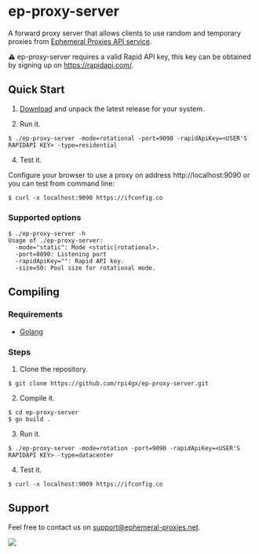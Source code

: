 # ep-proxy-server

A forward proxy server that allows clients to use random and temporary proxies from [Ephemeral Proxies API service](https://www.ephemeral-proxies.net/).

:warning: ep-proxy-server requires a valid Rapid API key, this key can be obtained by signing up on https://rapidapi.com/.

## Quick Start

1. [Download](https://github.com/rpi4gx/ep-proxy-server/releases) and unpack the latest release for your system.

2. Run it.
```
$ ./ep-proxy-server -mode=rotational -port=9090 -rapidApiKey=<USER'S RAPIDAPI KEY> -type=residential
````

4. Test it.

Configure your browser to use a proxy on address http://localhost:9090 or you can test from command line:
```
$ curl -x localhost:9090 https://ifconfig.co
```

### Supported options
```
$ ./ep-proxy-server -h
Usage of ./ep-proxy-server:
  -mode="static": Mode <static|rotational>.
  -port=8090: Listening port
  -rapidApiKey="": Rapid API key.
  -size=50: Pool size for rotational mode.
```

## Compiling
### Requirements
* [Golang](https://go.dev/doc/install)

### Steps
1. Clone the repository.
```
$ git clone https://github.com/rpi4gx/ep-proxy-server.git
```
2. Compile it.
```
$ cd ep-proxy-server
$ go build .
```
3. Run it.
```
$ ./ep-proxy-server -mode=rotation -port=9090 -rapidApiKey=<USER'S RAPIDAPI KEY> -type=datacenter
```
4. Test it.
```
$ curl -x localhost:9009 https://ifconfig.co
```

## Support

Feel free to contact us on support@ephemeral-proxies.net.

![](https://tip.ep-proxy.net/t/github-ep-proxy-server)
